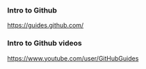 ### Intro to Github
https://guides.github.com/


### Intro to Github videos
https://www.youtube.com/user/GitHubGuides

